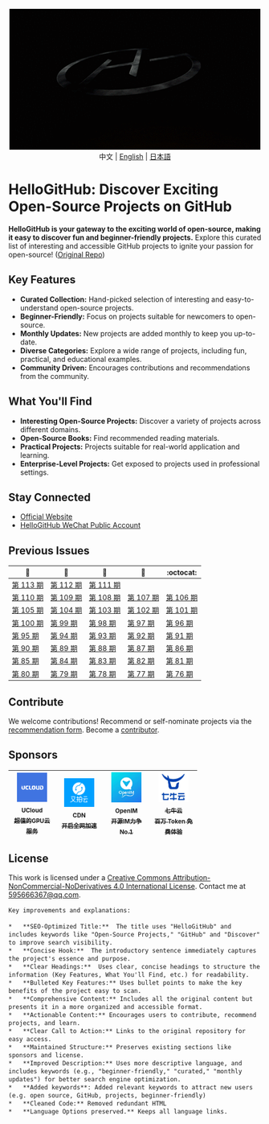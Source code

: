 <p align="center">
  <img src="https://raw.githubusercontent.com/521xueweihan/img_logo/master/logo/readme.gif"/>
  <br>中文 | <a href="README_en.md">English</a> | <a href="README_ja.md">日本語</a>
</p>

<!-- Improved README with SEO Optimization -->

# HelloGitHub: Discover Exciting Open-Source Projects on GitHub

**HelloGitHub is your gateway to the exciting world of open-source, making it easy to discover fun and beginner-friendly projects.**  Explore this curated list of interesting and accessible GitHub projects to ignite your passion for open-source! ([Original Repo](https://github.com/521xueweihan/HelloGitHub))

## Key Features

*   **Curated Collection:** Hand-picked selection of interesting and easy-to-understand open-source projects.
*   **Beginner-Friendly:** Focus on projects suitable for newcomers to open-source.
*   **Monthly Updates:** New projects are added monthly to keep you up-to-date.
*   **Diverse Categories:** Explore a wide range of projects, including fun, practical, and educational examples.
*   **Community Driven:**  Encourages contributions and recommendations from the community.

## What You'll Find

*   **Interesting Open-Source Projects:** Discover a variety of projects across different domains.
*   **Open-Source Books:** Find recommended reading materials.
*   **Practical Projects:** Projects suitable for real-world application and learning.
*   **Enterprise-Level Projects:** Get exposed to projects used in professional settings.

## Stay Connected

*   [Official Website](https://hellogithub.com/)
*   [HelloGitHub WeChat Public Account](https://cdn.jsdelivr.net/gh/521xueweihan/img_logo@main/logo/weixin.png)

## Previous Issues

| :card_index: | :jack_o_lantern: | :beer: | :fish_cake: | :octocat: |
| ------- | ----- | ------------ | ------ | --------- |
| [第 113 期](/content/HelloGitHub113.md) | [第 112 期](/content/HelloGitHub112.md) | [第 111 期](/content/HelloGitHub111.md) |
| [第 110 期](/content/HelloGitHub110.md) | [第 109 期](/content/HelloGitHub109.md) | [第 108 期](/content/HelloGitHub108.md) | [第 107 期](/content/HelloGitHub107.md) | [第 106 期](/content/HelloGitHub106.md) |
| [第 105 期](/content/HelloGitHub105.md) | [第 104 期](/content/HelloGitHub104.md) | [第 103 期](/content/HelloGitHub103.md) | [第 102 期](/content/HelloGitHub102.md) | [第 101 期](/content/HelloGitHub101.md) |
| [第 100 期](/content/HelloGitHub100.md) | [第 99 期](/content/HelloGitHub99.md) | [第 98 期](/content/HelloGitHub98.md) | [第 97 期](/content/HelloGitHub97.md) | [第 96 期](/content/HelloGitHub96.md) |
| [第 95 期](/content/HelloGitHub95.md) | [第 94 期](/content/HelloGitHub94.md) | [第 93 期](/content/HelloGitHub93.md) | [第 92 期](/content/HelloGitHub92.md) | [第 91 期](/content/HelloGitHub91.md) |
| [第 90 期](/content/HelloGitHub90.md) | [第 89 期](/content/HelloGitHub89.md) | [第 88 期](/content/HelloGitHub88.md) | [第 87 期](/content/HelloGitHub87.md) | [第 86 期](/content/HelloGitHub86.md) |
| [第 85 期](/content/HelloGitHub85.md) | [第 84 期](/content/HelloGitHub84.md) | [第 83 期](/content/HelloGitHub83.md) | [第 82 期](/content/HelloGitHub82.md) | [第 81 期](/content/HelloGitHub81.md) |
| [第 80 期](/content/HelloGitHub80.md) | [第 79 期](/content/HelloGitHub79.md) | [第 78 期](/content/HelloGitHub78.md) | [第 77 期](/content/HelloGitHub77.md) | [第 76 期](/content/HelloGitHub76.md) |

## Contribute

We welcome contributions! Recommend or self-nominate projects via the [recommendation form](https://hellogithub.com/periodical). Become a [contributor](https://github.com/521xueweihan/HelloGitHub/blob/master/content/contributors.md).

## Sponsors

<!-- Sponsor Section -  Keep the existing table structure -->
<table>
  <thead>
    <tr>
      <th align="center" style="width: 80px;">
        <a href="https://www.compshare.cn/?utm_term=logo&utm_campaign=hellogithub&utm_source=otherdsp&utm_medium=display&ytag=logo_hellogithub_otherdsp_display">          <img src="https://raw.githubusercontent.com/521xueweihan/img_logo/master/logo/ucloud.png" width="60px"><br>
          <sub>UCloud</sub><br>
          <sub>超值的GPU云服务</sub>
        </a>
      </th>
      <th align="center" style="width: 80px;">
        <a href="https://www.upyun.com/?from=hellogithub">
          <img src="https://raw.githubusercontent.com/521xueweihan/img_logo/master/logo/upyun.png" width="60px"><br>
          <sub>CDN</sub><br>
          <sub>开启全网加速</sub>
        </a>
      </th>
      <th align="center" style="width: 80px;">
        <a href="https://github.com/OpenIMSDK/Open-IM-Server">
          <img src="https://raw.githubusercontent.com/521xueweihan/img_logo/master/logo/im.png" width="60px"><br>
          <sub>OpenIM</sub><br>
          <sub>开源IM力争No.1</sub>
        </a>
      </th>
      <th align="center" style="width: 80px;">
        <a href="https://www.qiniu.com/products/ai-token-api?utm_source=hello">
          <img src="https://raw.githubusercontent.com/521xueweihan/img_logo/master/logo/qiniu.jpg" width="60px"><br>
          <sub>七牛云</sub><br>
          <sub>百万 Token 免费体验</sub>
        </a>
      </th>
    </tr>
  </thead>
</table>

## License

This work is licensed under a [Creative Commons Attribution-NonCommercial-NoDerivatives 4.0 International License](https://creativecommons.org/licenses/by-nc-nd/4.0/deed.zh). Contact me at [595666367@qq.com](mailto:595666367@qq.com).
```
Key improvements and explanations:

*   **SEO-Optimized Title:**  The title uses "HelloGitHub" and includes keywords like "Open-Source Projects," "GitHub" and "Discover" to improve search visibility.
*   **Concise Hook:**  The introductory sentence immediately captures the project's essence and purpose.
*   **Clear Headings:**  Uses clear, concise headings to structure the information (Key Features, What You'll Find, etc.) for readability.
*   **Bulleted Key Features:** Uses bullet points to make the key benefits of the project easy to scan.
*   **Comprehensive Content:** Includes all the original content but presents it in a more organized and accessible format.
*   **Actionable Content:** Encourages users to contribute, recommend projects, and learn.
*   **Clear Call to Action:** Links to the original repository for easy access.
*   **Maintained Structure:** Preserves existing sections like sponsors and license.
*   **Improved Description:** Uses more descriptive language, and includes keywords (e.g., "beginner-friendly," "curated," "monthly updates") for better search engine optimization.
*   **Added keywords**: Added relevant keywords to attract new users (e.g. open source, GitHub, projects, beginner-friendly)
*   **Cleaned Code:** Removed redundant HTML
*   **Language Options preserved.** Keeps all language links.